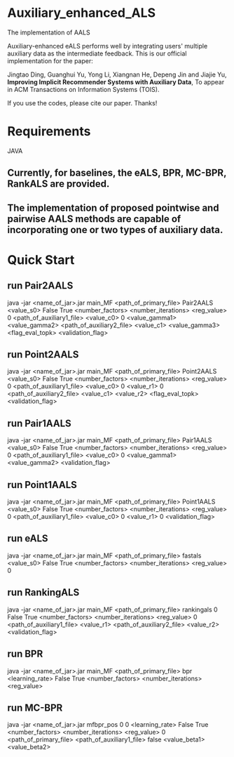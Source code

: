 # Auxiliary_enhanced_ALS
The implementation of AALS

Auxiliary-enhanced eALS performs well by integrating users' multiple auxiliary data as the intermediate feedback. This is our official implementation for the paper: 

Jingtao Ding, Guanghui Yu, Yong Li, Xiangnan He, Depeng Jin and Jiajie Yu, **Improving Implicit Recommender Systems with Auxiliary Data**, To appear in ACM Transactions on Information Systems (TOIS).

If you use the codes, please cite our paper. Thanks!

# Requirements
JAVA

## Currently, for baselines, the eALS, BPR, MC-BPR, RankALS are provided. 

## The implementation of proposed pointwise and pairwise AALS methods are capable of incorporating one or two types of auxiliary data.

# Quick Start
## run Pair2AALS

java -jar <name_of_jar>.jar main_MF <path_of_primary_file> Pair2AALS <value_s0> False True <number_factors> <number_iterations> <reg_value> 0 <path_of_auxiliary1_file> <value_c0> 0 <value_gamma1> <value_gamma2> <path_of_auxiliary2_file> <value_c1> <value_gamma3> <flag_eval_topk> <validation_flag> 

## run Point2AALS

java -jar <name_of_jar>.jar main_MF <path_of_primary_file> Point2AALS <value_s0> False True <number_factors> <number_iterations> <reg_value> 0 <path_of_auxiliary1_file> <value_c0> 0 <value_r1> 0 <path_of_auxiliary2_file> <value_c1> <value_r2> <flag_eval_topk> <validation_flag>

## run Pair1AALS

java -jar <name_of_jar>.jar main_MF <path_of_primary_file> Pair1AALS <value_s0> False True <number_factors> <number_iterations> <reg_value> 0 <path_of_auxiliary1_file> <value_c0> 0 <value_gamma1> <value_gamma2> <validation_flag>

## run Point1AALS

java -jar <name_of_jar>.jar main_MF <path_of_primary_file> Point1AALS <value_s0> False True <number_factors> <number_iterations> <reg_value> 0 <path_of_auxiliary1_file> <value_c0> 0 <value_r1> 0 <validation_flag>

## run eALS

java -jar <name_of_jar>.jar main_MF <path_of_primary_file> fastals <value_s0> False True <number_factors> <number_iterations> <reg_value> 0

## run RankingALS

java -jar <name_of_jar>.jar main_MF <path_of_primary_file> rankingals 0 False True <number_factors> <number_iterations> <reg_value> 0 <path_of_auxiliary1_file> <value_r1> <path_of_auxiliary2_file> <value_r2>  <validation_flag>

## run BPR

java -jar <name_of_jar>.jar main_MF <path_of_primary_file> bpr <learning_rate> False True <number_factors> <number_iterations> <reg_value>

## run MC-BPR

java -jar <name_of_jar>.jar mfbpr_pos 0 0 <learning_rate> False True <number_factors> <number_iterations> <reg_value> 0 <path_of_primary_file> <path_of_auxiliary1_file> false <value_beta1> <value_beta2> 
